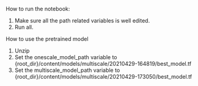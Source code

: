 How to run the notebook:
1. Make sure all the path related variables is well edited.
2. Run all.

How to use the pretrained model
1. Unzip
2. Set the onescale_model_path variable to {root_dir}/content/models/multiscale/20210429-164819/best_model.tf 
3. Set the multiscale_model_path variable to {root_dir}/content/models/multiscale/20210429-173050/best_model.tf